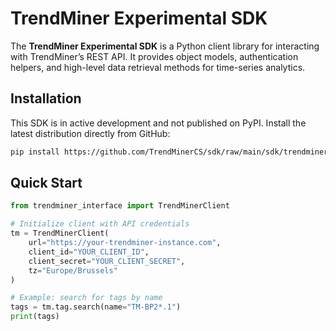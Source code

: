 # TrendMiner Experimental SDK

The **TrendMiner Experimental SDK** is a Python client library for interacting with TrendMiner’s REST API. It provides object models, authentication helpers, and high-level data retrieval methods for time-series analytics.

## Installation

This SDK is in active development and not published on PyPI. Install the latest distribution directly from GitHub:

```bash
pip install https://github.com/TrendMinerCS/sdk/raw/main/sdk/trendminer_interface-0.1.0.post158-py3-none-any.whl
```

## Quick Start

```python
from trendminer_interface import TrendMinerClient

# Initialize client with API credentials
tm = TrendMinerClient(
    url="https://your-trendminer-instance.com",
    client_id="YOUR_CLIENT_ID",
    client_secret="YOUR_CLIENT_SECRET",
    tz="Europe/Brussels"
)

# Example: search for tags by name
tags = tm.tag.search(name="TM-BP2*.1")
print(tags)
```
